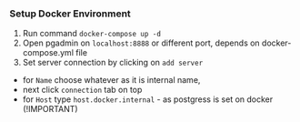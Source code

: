 ### Setup Docker Environment
1. Run command `docker-compose up -d`
2. Open pgadmin on `localhost:8888` or different port, depends on docker-compose.yml file
3. Set server connection by clicking on `add server` 
  - for `Name` choose whatever as it is internal name, 
  - next click `connection` tab on top
  - for `Host` type `host.docker.internal` - as postgress is set on docker (!IMPORTANT)